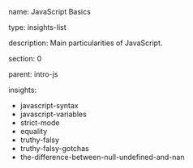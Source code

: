 name: JavaScript Basics

type: insights-list

description: Main particularities of JavaScript.

section: 0

parent: intro-js

insights:
  - javascript-syntax
  - javascript-variables
  - strict-mode
  - equality
  - truthy-falsy
  - truthy-falsy-gotchas
  - the-difference-between-null-undefined-and-nan
